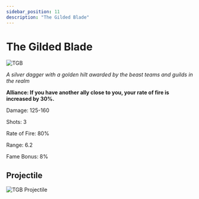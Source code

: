 ```yaml
---
sidebar_position: 11
description: "The Gilded Blade"
---
```


# The Gilded Blade

![TGB](https://vwiki.valorserver.com/api/item/picture/the%20gilded%20blade)

<i>A silver dagger with a golden hilt awarded by the beast teams and guilds in the realm</i>

**Alliance: If you have another ally close to you, your rate of fire is increased by 30%.**

Damage: 125-160

Shots: 3

Rate of Fire: 80%

Range: 6.2

Fame Bonus: 8%



 ## Projectile 
 
 ![TGB Projectile](https://cdn.discordapp.com/attachments/1160376179996496013/1170827426859860009/gildedblade.gif)
